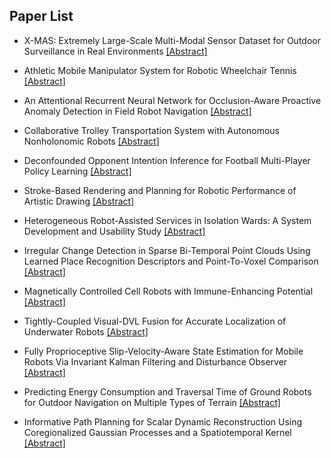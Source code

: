 ## Paper List

- X-MAS: Extremely Large-Scale Multi-Modal Sensor Dataset for Outdoor Surveillance in Real Environments
[[Abstract]](https://events.infovaya.com/presentation?id=109709)

- Athletic Mobile Manipulator System for Robotic Wheelchair Tennis
[[Abstract]](https://events.infovaya.com/presentation?id=109712)

- An Attentional Recurrent Neural Network for Occlusion-Aware Proactive Anomaly Detection in Field Robot Navigation
[[Abstract]](https://events.infovaya.com/presentation?id=109715)

- Collaborative Trolley Transportation System with Autonomous Nonholonomic Robots
[[Abstract]](https://events.infovaya.com/presentation?id=109718)

- Deconfounded Opponent Intention Inference for Football Multi-Player Policy Learning
[[Abstract]](https://events.infovaya.com/presentation?id=109721)

- Stroke-Based Rendering and Planning for Robotic Performance of Artistic Drawing
[[Abstract]](https://events.infovaya.com/presentation?id=109724)

- Heterogeneous Robot-Assisted Services in Isolation Wards: A System Development and Usability Study
[[Abstract]](https://events.infovaya.com/presentation?id=109727)

- Irregular Change Detection in Sparse Bi-Temporal Point Clouds Using Learned Place Recognition Descriptors and Point-To-Voxel Comparison
[[Abstract]](https://events.infovaya.com/presentation?id=109730)

- Magnetically Controlled Cell Robots with Immune-Enhancing Potential
[[Abstract]](https://events.infovaya.com/presentation?id=109733)

- Tightly-Coupled Visual-DVL Fusion for Accurate Localization of Underwater Robots
[[Abstract]](https://events.infovaya.com/presentation?id=109736)

- Fully Proprioceptive Slip-Velocity-Aware State Estimation for Mobile Robots Via Invariant Kalman Filtering and Disturbance Observer
[[Abstract]](https://events.infovaya.com/presentation?id=109739)

- Predicting Energy Consumption and Traversal Time of Ground Robots for Outdoor Navigation on Multiple Types of Terrain
[[Abstract]](https://events.infovaya.com/presentation?id=109742)

- Informative Path Planning for Scalar Dynamic Reconstruction Using Coregionalized Gaussian Processes and a Spatiotemporal Kernel
[[Abstract]](https://events.infovaya.com/presentation?id=109745)

